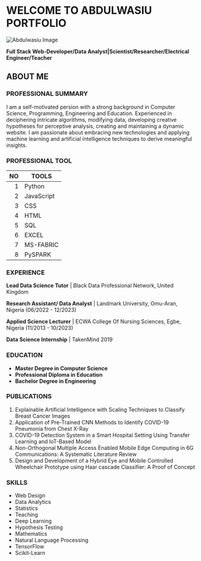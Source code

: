 # WELCOME TO ABDULWASIU PORTFOLIO
<picture>
  <source media="(prefers-color-scheme: dark)" srcset="https://scontent.fman7-1.fna.fbcdn.net/v/t39.30808-6/434736837_7738156989541902_6240933541467023142_n.jpg?stp=cp6_dst-jpg&_nc_cat=106&ccb=1-7&_nc_sid=5f2048&_nc_ohc=DiMHa_JvEhQAX9uP1Qv&_nc_ht=scontent.fman7-1.fna&oh=00_AfBFgRz8Bfj--zZ3T217N2UOM5o9fs0L93fLSwFNmdMGQA&oe=6610419E">
  <source media="(prefers-color-scheme: light)" srcset="https://scontent.fman7-1.fna.fbcdn.net/v/t39.30808-6/434736837_7738156989541902_6240933541467023142_n.jpg?stp=cp6_dst-jpg&_nc_cat=106&ccb=1-7&_nc_sid=5f2048&_nc_ohc=DiMHa_JvEhQAX9uP1Qv&_nc_ht=scontent.fman7-1.fna&oh=00_AfBFgRz8Bfj--zZ3T217N2UOM5o9fs0L93fLSwFNmdMGQA&oe=6610419E">
  <img alt="Abdulwasiu Image" src="https://scontent.fman7-1.fna.fbcdn.net/v/t39.30808-6/434736837_7738156989541902_6240933541467023142_n.jpg?stp=cp6_dst-jpg&_nc_cat=106&ccb=1-7&_nc_sid=5f2048&_nc_ohc=DiMHa_JvEhQAX9uP1Qv&_nc_ht=scontent.fman7-1.fna&oh=00_AfBFgRz8Bfj--zZ3T217N2UOM5o9fs0L93fLSwFNmdMGQA&oe=6610419E">
</picture>

**Full Stack Web-Developer/Data Analyst|Scientist/Researcher/Electrical Engineer/Teacher**

## ABOUT ME

### PROFESSIONAL SUMMARY

I am a self-motivated persion with a strong background in Computer Science, Programming, Engineering and Education. 
Experienced in deciphering intricate algorithms, modifying data, developing creative hypotheses for perceptive analysis, creating and maintaining a dynamic website. 
I am passionate about embracing new technologies and applying machine learning and artificial intelligence techniques to derive meaningful insights.


### PROFESSIONAL TOOL

| NO   | TOOLS     |
|-----:|-----------|
|     1| Python    |
|     2| JavaScript|
|     3| CSS       |
|     4| HTML      |
|     5| SQL       |
|     6| EXCEL     |
|     7| MS-FABRIC |
|     8| PySPARK   |


### EXPERIENCE

**Lead Data Science Tutor** |
 Black Data Professional Network,
 United Kingdom

**Research Assistant/ Data Analyst** |
Landmark University,
Omu-Aran, Nigeria
(06/2022 - 12/2023)

**Applied Science Lecturer** |
ECWA College Of Nursing Sciences,
Egbe, Nigeria
(11/2013 - 10/2023)

**Data Science Internship** |
TakenMind 2019

### EDUCATION
* **Master Degree in Computer Science**
* **Professional Diploma in Education**
* **Bachelor Degree in Engineering**

### PUBLICATIONS

1. Explainable Artificial Intelligence with Scaling Techniques to Classify Breast Cancer Images
2. Application of Pre-Trained CNN Methods to Identify COVID-19 Pneumonia from Chest X-Ray
3. COVID-19 Detection System in a Smart Hospital Setting Using Transfer Learning and IoT-Based Model
4. Non-Orthogonal Multiple Access Enabled Mobile Edge Computing in 6G Communications: A Systematic Literature Review
5. Design and Development of a Hybrid Eye and Mobile Controlled Wheelchair Prototype using Haar cascade Classifier: A Proof of Concept

### SKILLS
* Web Design
* Data Analytics
* Statistics
* Teaching
* Deep Learning
* Hypothesis Testing
* Mathematics
* Natural Language Processing
* TensorFlow
* Scikit-Learn

